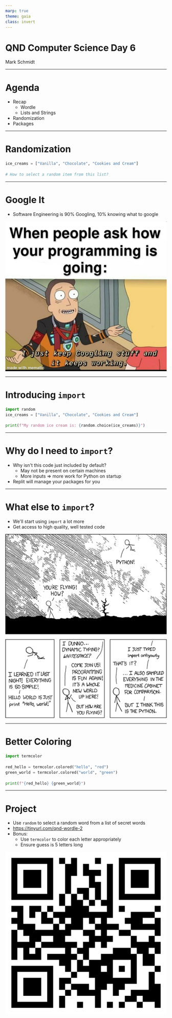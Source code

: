 ```yaml
---
marp: true
theme: gaia
class: invert
---
```


# QND Computer Science Day 6
Mark Schmidt

--- 

# Agenda

- Recap
  - Wordle
  - Lists and Strings
- Randomization
- Packages
---

# Randomization

```python
ice_creams = ["Vanilla", "Chocolate", "Cookies and Cream"]

# How to select a random item from this list?
```

<!-- -->
<!-- If I have a way to generate a random number, I could use it as a list index? -->

<!-- But how to get a random number? -->

---

# Google It

- Software Engineering is 90% Googling, 10% knowing what to google

![bg right w:600](../assets/googling.jpeg)

---

# Introducing `import` 

```python
import random 
ice_creams = ["Vanilla", "Chocolate", "Cookies and Cream"]

print(f"My random ice cream is: {random.choice(ice_creams)}")
```

<!-- -->
<!-- Generally, put imports at the top of your file before any of your code -->

<!-- Show more complex example with checking a million generations -->
--- 

# Why do I need to `import`?

- Why isn't this code just included by default?
    - May not be present on certain machines
    - More inputs => more work for Python on startup
- Replit will manage your packages for you

---

# What else to `import`?

- We'll start using `import` a lot more
- Get access to high quality, well tested code

![bg right w:500](../assets/import.png)

---
# Better Coloring

```python
import termcolor 

red_hello = termcolor.colored("hello", "red")
green_world = termcolor.colored("world", "green")

print(f"{red_hello} {green_world}")

```

<!-- -->
<!-- Note that we can accomplish the same import with import termcolor -->

---
# Project

- Use `random` to select a random word from a list of secret words
- https://tinyurl.com/qnd-wordle-2
- Bonus:
    - Use `termcolor` to color each letter appropriately
    - Ensure guess is 5 letters long

![bg right w:500](../assets/wordle-2.png)